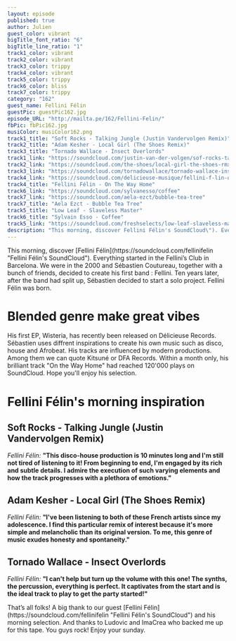 ```yaml
---
layout: episode
published: true
author: Julien
guest_color: vibrant
bigTitle_font_ratio: "6"
bigTitle_line_ratio: "1"
track1_color: vibrant
track2_color: vibrant
track3_color: trippy
track4_color: vibrant
track5_color: trippy
track6_color: bliss
track7_color: trippy
category: "162"
guest_name: Fellini Félin
guestPic: guestPic162.jpg
episode_URL: "http://mailta.pe/162/Fellini-Felin/"
fbPic: fbPic162.jpg
musiColor: musiColor162.png
track1_title: "Soft Rocks - Talking Jungle (Justin Vandervolgen Remix)"
track2_title: "Adam Kesher - Local Girl (The Shoes Remix)"
track3_title: "Tornado Wallace - Insect Overlords"
track1_link: "https://soundcloud.com/justin-van-der-volgen/sof-rocks-talking-jungle"
track2_link: "https://soundcloud.com/the-shoes/local-girl-the-shoes-rmx"
track3_link: "https://soundcloud.com/tornadowallace/tornado-wallace-insect"
track4_link: "https://soundcloud.com/delicieuse-musique/fellini-f-lin-on-the-way-home?in=delicieuse-musique/sets/fellini-felin-wisteria-ep"
track4_title: "Fellini Félin - On The Way Home"
track6_link: "https://soundcloud.com/sylvanesso/coffee"
track7_link: "https://soundcloud.com/aela-ezct/bubble-tea-tree"
track7_title: "Aela Ezct - Bubble Tea Tree"
track5_title: "Low Leaf - Slaveless Master"
track6_title: "Sylvain Esso - Coffee"
track5_link: "https://soundcloud.com/freshselects/low-leaf-slaveless-master"
description: "This morning, discover Fellini Félin's SoundCloud\"). Everything started in the Fellini’s Club in Barcelona. We were in the 2000 and Sébastien Coutureau, together with a bunch of friends, decided to create his first band : Fellini. Ten years later, after the band had split up, Sébastien decided to start a solo project. Fellini Félin was born."
---
```


<p id="introduction">This morning, discover [Fellini Félin](https://soundcloud.com/fellinifelin "Fellini Félin's SoundCloud"). Everything started in the Fellini’s Club in Barcelona. We were in the 2000 and Sébastien Coutureau, together with a bunch of friends, decided to create his first band : Fellini. Ten years later, after the band had split up, Sébastien decided to start a solo project. Fellini Félin was born.</p>

# Blended genre make great vibes

His first EP, Wisteria, has recently been released on Délicieuse Records. Sébastien uses diffrent inspirations to create his own music such as disco, house and Afrobeat. His tracks are influenced by modern productions. Among them we can quote Kitsuné or DFA Records. Within a month only, his brilliant track "On the Way Home" had reached 120'000 plays on SoundCloud. Hope you'll enjoy his selection.

# Fellini Félin's morning inspiration
 
## Soft Rocks - Talking Jungle (Justin Vandervolgen Remix)
_Fellini Félin:_ **"**This disco-house production is 10 minutes long and I'm still not tired of listening to it! From beginning to end, I'm engaged by its rich and subtle details. I admire the execution of such varying elements and how the track progresses with a plethora of emotions.**"**
 
## Adam Kesher - Local Girl (The Shoes Remix)
_Fellini Félin:_ **"**I've been listening to both of these French artists since my adolescence. I find this particular remix of interest because it's more simple and melancholic than its original version. To me, this genre of music exudes honesty and spontaneity.**"**
 
## Tornado Wallace - Insect Overlords
_Fellini Félin:_ **"**I can't help but turn up the volume with this one! The synths, the percussion, everything is perfect. It captivates from the start and is the ideal track to play to get the party started!**"** 
 
<p id="outroduction">
That’s all folks! A big thank to our guest [Fellini Félin](https://soundcloud.com/fellinifelin "Fellini Félin's SoundCloud") and his morning selection. And thanks to Ludovic and ImaCrea who backed me up for this tape. You guys rock!
Enjoy your sunday.
</p>